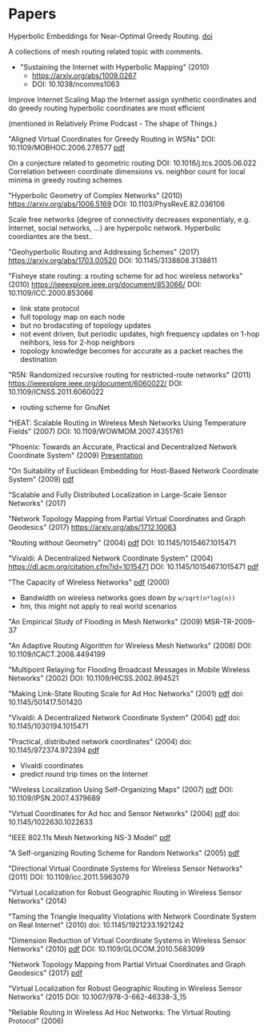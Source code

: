# Papers

Hyperbolic Embeddings for Near-Optimal Greedy Routing. [doi](http://dx.doi.org/10.1137/1.9781611975055.17)


A collections of mesh routing related topic with comments.

* "Sustaining the Internet with Hyperbolic Mapping" (2010)
  * https://arxiv.org/abs/1009.0267
  * DOI: 10.1038/ncomms1063

Improve Internet Scaling
Map the Internet
assign synthetic coordinates and do greedy routing
hyperbolic coordinates are most efficient

(mentioned in Relatively Prime Podcast - The shape of Things.)

"Aligned Virtual Coordinates for Greedy Routing in WSNs"
DOI: 10.1109/MOBHOC.2006.278577
[pdf](https://pdfs.semanticscholar.org/3d86/a5151ab6813e7243ca73982bd07275f79b9c.pdf)

On a conjecture related to geometric routing
DOI: 10.1016/j.tcs.2005.06.022
Correlation between coordinate dimensions vs. neighbor count for local minima in greedy routing schemes

"Hyperbolic Geometry of Complex Networks" (2010)
https://arxiv.org/abs/1006.5169
DOI: 10.1103/PhysRevE.82.036106

Scale free networks (degree of connectivity decreases exponentialy, e.g. Internet, social networks, ...) are hyperpolic network.
Hyperbolic coordiantes are the best..

"Geohyperbolic Routing and Addressing Schemes" (2017)
https://arxiv.org/abs/1703.00520
DOI: 10.1145/3138808.3138811

"Fisheye state routing: a routing scheme for ad hoc wireless networks" (2010)
https://ieeexplore.ieee.org/document/853066/
DOI: 10.1109/ICC.2000.853066
- link state protocol
- full topology map on each node
- but no brodacsting of topology updates
- not event driven, but periodic updates, high frequency updates on 1-hop neihbors, less for 2-hop neighbors
- topology knowledge becomes for accurate as a packet reaches the destination

"R5N: Randomized recursive routing for restricted-route networks" (2011)
https://ieeexplore.ieee.org/document/6060022/
DOI: 10.1109/ICNSS.2011.6060022
- routing scheme for GnuNet

"HEAT: Scalable Routing in Wireless Mesh Networks Using Temperature Fields" (2007)
DOI: 10.1109/WOWMOM.2007.4351761

"Phoenix: Towards an Accurate, Practical and Decentralized Network Coordinate System" (2009)
[Presentation](http://www.cs.cmu.edu/~zhuoc/papers/Tarantula_Globecom'11_slides.pdf)

"On Suitability of Euclidean Embedding for Host-Based Network Coordinate System" (2009)
[pdf](https://www-users.cs.umn.edu/~zhang089/Papers/Lee-Suitability-tonfinal.pdf)

"Scalable and Fully Distributed Localization in Large-Scale Sensor Networks" (2017)

"Network Topology Mapping from Partial Virtual Coordinates and Graph Geodesics" (2017)
https://arxiv.org/abs/1712.10063

"Routing without Geometry" (2004)
[pdf](https://www.tik.ee.ethz.ch/file/f26a5590c4dcab48af753012f3aa9ab4/sirocco05.pdf)
DOI: 10.1145/1015467.1015471

"Vivaldi: A Decentralized Network Coordinate System" (2004)
https://dl.acm.org/citation.cfm?id=1015471
DOI: 10.1145/1015467.1015471
[pdf](https://pdos.csail.mit.edu/papers/vivaldi:sigcomm/paper.pdf)

"The Capacity of Wireless Networks"
[pdf](http://morse.colorado.edu/~tlen5520/Papers/GuptaCapacity.pdf) (2000)
- Bandwidth on wireless networks goes down by `w/sqrt(n*log(n))`
- hm, this might not apply to real world scenarios

"An Empirical Study of Flooding in Mesh Networks" (2009)
MSR-TR-2009-37

"An Adaptive Routing Algorithm for Wireless Mesh Networks" (2008)
 DOI: 10.1109/ICACT.2008.4494199

"Multipoint Relaying for Flooding Broadcast Messages in Mobile Wireless Networks" (2002)
DOI: 10.1109/HICSS.2002.994521

"Making Link-State Routing Scale for Ad Hoc Networks" (2001)
[pdf](https://www.researchgate.net/profile/Cesar_Santivanez2/publication/221628576_Making_Link-State_Routing_Scale_for_Ad_Hoc_Networks/links/5aa4d8330f7e9badd9a9c70a/Making-Link-State-Routing-Scale-for-Ad-Hoc-Networks.pdf?origin=publication_list)
doi: 10.1145/501417.501420

"Vivaldi: A Decentralized Network Coordinate System" (2004)
[pdf](http://pages.cs.wisc.edu/~akella/CS838/F09/838-Papers/vivaldi.pdf)
doi: 10.1145/1030194.1015471

"Practical, distributed network coordinates" (2004)
doi: 10.1145/972374.972394
[pdf](http://www.news.cs.nyu.edu/~jinyang/pub/hotnets03.pdf)
- Vivaldi coordinates
- predict round trip times on the Internet


"Wireless Localization Using Self-Organizing Maps" (2007)
[pdf](http://impact.asu.edu/cse591sp07/IPSN2007-04.pdf)
 DOI: 10.1109/IPSN.2007.4379689

"Virtual Coordinates for Ad hoc and Sensor Networks" (2004)
[pdf](https://www.tik.ee.ethz.ch/file/40c217ddb59f4ba8a32338a6c1ce0581/dialm04c.pdf)
doi: 10.1145/1022630.1022633

"IEEE 802.11s Mesh Networking NS-3 Model"
[pdf](https://www.nsnam.org/workshops/wns3-2010/dot11s.pdf)


"A Self-organizing Routing Scheme for Random Networks" (2005)
[pdf](https://pdfs.semanticscholar.org/0a95/d7ccb16c276b3ec1dc74acec7a77acbe6fba.pdf)


"Directional Virtual Coordinate Systems for Wireless Sensor Networks" (2011)
DOI: 10.1109/icc.2011.5963079

"Virtual Localization for Robust Geographic Routing in Wireless Sensor Networks" (2014)


"Taming the Triangle Inequality Violations with Network Coordinate System on Real Internet" (2010)
doi: 10.1145/1921233.1921242


"Dimension Reduction of Virtual Coordinate Systems in Wireless Sensor Networks" (2010)
[pdf](http://www.cnrl.colostate.edu/Papers/GC_2010_dd.pdf)
DOI: 10.1109/GLOCOM.2010.5683099

"Network Topology Mapping from Partial Virtual Coordinates and Graph Geodesics" (2017)
[pdf](https://arxiv.org/pdf/1712.10063.pdf)

"Virtual Localization for Robust Geographic Routing in Wireless Sensor Networks" (2015
DOI: 10.1007/978-3-662-46338-3_15

"Reliable Routing in Wireless Ad Hoc Networks: The Virtual Routing Protocol" (2006)
